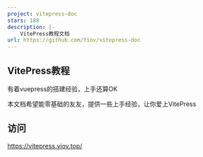 ```yaml
---
project: vitepress-doc
stars: 188
description: |-
    VitePress教程文档
url: https://github.com/Yiov/vitepress-doc
---
```


## VitePress教程

有着vuepress的搭建经验，上手还算OK

本文档希望能零基础的友友，提供一些上手经验，让你爱上VitePress


## 访问

https://vitepress.yiov.top/

